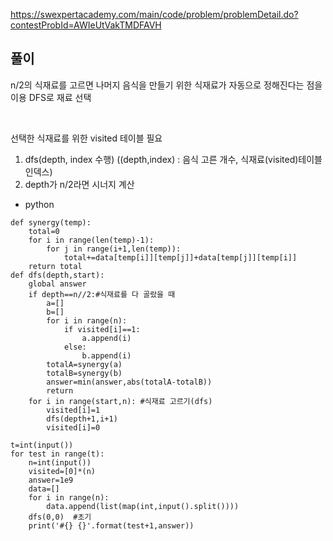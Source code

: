 https://swexpertacademy.com/main/code/problem/problemDetail.do?contestProbId=AWIeUtVakTMDFAVH

## 풀이 
n/2의 식재료를 고르면 나머지 음식을 만들기 위한 식재료가 자동으로 정해진다는 점을 이용 DFS로 재료 선택

<br>

선택한 식재료를 위한 visited 테이블 필요

1. dfs(depth, index 수행) ((depth,index) : 음식 고른 개수, 식재료(visited)테이블 인덱스)
2. depth가 n/2라면 시너지 계산

- python
```
def synergy(temp):
    total=0
    for i in range(len(temp)-1):
        for j in range(i+1,len(temp)):
            total+=data[temp[i]][temp[j]]+data[temp[j]][temp[i]]
    return total
def dfs(depth,start):
    global answer
    if depth==n//2:#식재료를 다 골랐을 때
        a=[]
        b=[]
        for i in range(n):
            if visited[i]==1:
                a.append(i)
            else:
                b.append(i)
        totalA=synergy(a)
        totalB=synergy(b)
        answer=min(answer,abs(totalA-totalB))
        return
    for i in range(start,n): #식재료 고르기(dfs)
        visited[i]=1
        dfs(depth+1,i+1)
        visited[i]=0

t=int(input())
for test in range(t):
    n=int(input())
    visited=[0]*(n)
    answer=1e9
    data=[]
    for i in range(n):
        data.append(list(map(int,input().split())))
    dfs(0,0)  #초기
    print('#{} {}'.format(test+1,answer))

```
